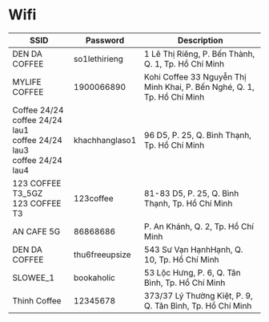 # Wifi

|SSID|Password|Description
|-|-|-
|DEN DA COFFEE|so1lethirieng|1 Lê Thị Riêng, P. Bến Thành, Q. 1, Tp. Hồ Chí Minh
|MYLIFE COFFEE|1900066890|Kohi Coffee 33 Nguyễn Thị Minh Khai, P. Bến Nghé, Q. 1, Tp. Hồ Chí Minh
|Coffee 24/24<br>coffee 24/24 lau1<br>coffee 24/24 lau3<br>coffee 24/24 lau4|khachhanglaso1|96 D5, P. 25, Q. Bình Thạnh, Tp. Hồ Chí Minh
|123 COFFEE T3_5GZ<br>123 COFFEE T3|123coffee|81-83 D5, P. 25, Q. Bình Thạnh, Tp. Hồ Chí Minh
|AN CAFE 5G|86868686|P. An Khánh, Q. 2, Tp. Hồ Chí Minh
|DEN DA COFFEE|thu6freeupsize|543 Sư Vạn HạnhHạnh, Q. 10, Tp. Hồ Chí Minh
|SLOWEE_1|bookaholic|53 Lộc Hưng, P. 6, Q. Tân Bình, Tp. Hồ Chí Minh
|Thinh Coffee|12345678|373/37 Lý Thường Kiệt, P. 9, Q. Tân Bình, Tp. Hồ Chí Minh